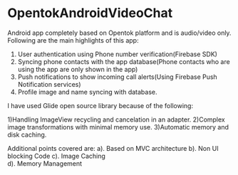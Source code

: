 # OpentokAndroidVideoChat

Android app completely based on Opentok platform and is audio/video only. Following are the main highlights of this app:

1) User authentication using Phone number verification(Firebase SDK)
2) Syncing phone contacts with the app database(Phone contacts who are using the app are only shown in the app)
3) Push notifications to show incoming call alerts(Using Firebase Push Notification services)
4) Profile image and name syncing with database.

I have used Glide open source library because of the following: 

1)Handling ImageView recycling and cancelation in an adapter. 
2)Complex image transformations with minimal memory use. 
3)Automatic memory and disk caching. 

Additional points covered are: 
a). Based on MVC architecture 
b). Non UI blocking Code 
c). Image Caching  
d). Memory Management
